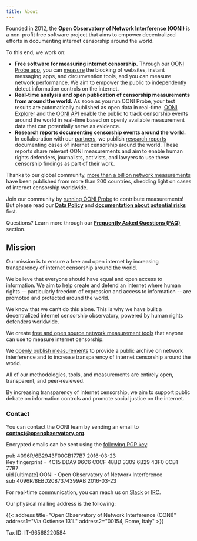 ```yaml
---
title: About
---
```


Founded in 2012, the **Open Observatory of Network Interference (OONI)** is a non-profit free software project that aims to empower decentralized efforts in documenting internet censorship around the world.

To this end, we work on:

*   **Free software for measuring internet censorship.** Through our [OONI Probe app](https://ooni.org/install/), you can [measure](https://ooni.org/nettest/) the blocking of websites, instant messaging apps, and circumvention tools, and you can measure network performance. We aim to empower the public to independently detect information controls on the internet.
*   **Real-time analysis and open publication of censorship measurements from around the world.** As soon as you run OONI Probe, your test results are automatically published as open data in real-time. [OONI Explorer](https://explorer.ooni.org/) and the [OONI API](https://api.ooni.io/) enable the public to track censorship events around the world in real-time based on openly available measurement data that can potentially serve as evidence.
*   **Research reports documenting censorship events around the world.** In collaboration with our [partners](https://ooni.org/partners), we publish [research reports](https://ooni.org/reports/) documenting cases of internet censorship around the world. These reports share relevant OONI measurements and aim to enable human rights defenders, journalists, activists, and lawyers to use these censorship findings as part of their work.

Thanks to our global community, [more than a billion network measurements](https://explorer.ooni.org/) have been published from more than 200 countries, shedding light on cases of internet censorship worldwide.

Join our community by [running OONI Probe](https://ooni.org/install/) to contribute measurements! But please read our **[Data Policy](/about/data-policy)** and **[documentation about potential risks](/about/risks/)** first.

Questions? Learn more through our **[Frequently Asked Questions (FAQ)](https://ooni.org/support/faq/)** section.

## Mission

Our mission is to ensure a free and open internet by increasing transparency of internet censorship around the world.

We believe that everyone should have equal and open access to information. We aim to help create and defend an internet where human rights -- particularly freedom of expression and access to information -- are promoted and protected around the world.

We know that we can’t do this alone. This is why we have built a decentralized internet censorship observatory, powered by human rights defenders worldwide.

We create [free and open source network measurement tools](https://ooni.org/install/) that anyone can use to measure internet censorship.

We [openly publish measurements](https://ooni.org/data/) to provide a public archive on network interference and to increase transparency of internet censorship around the world.

All of our methodologies, tools, and measurements are entirely open, transparent, and peer-reviewed.

By increasing transparency of internet censorship, we aim to support public debate on information controls and promote social justice on the internet.

### Contact

You can contact the OONI team by sending an email to **contact@openobservatory.org**.

Encrypted emails can be sent using the [following PGP key](https://keyserver.ubuntu.com/pks/lookup?fingerprint=on&op=index&search=0x4C15DDA996C6C0CF48BD33096B2943F00CB177B7):

pub 4096R/6B2943F00CB177B7 2016-03-23  
Key fingerprint = 4C15 DDA9 96C6 C0CF 48BD 3309 6B29 43F0 0CB1 77B7  
uid \[ultimate\] OONI - Open Observatory of Network Interference  
sub 4096R/8EBD2087374399AB 2016-03-23  

For real-time communication, you can reach us on [Slack](https://slack.ooni.org/) or [IRC](ircs://irc.oftc.net:6697/#ooni).

Our physical mailing address is the following:

{{< address title="Open Observatory of Network Interference (OONI)" address1="Via Ostiense 131L" address2="00154, Rome, Italy" >}}

Tax ID: IT-96568220584